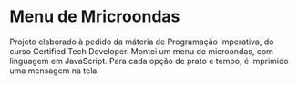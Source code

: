 # Menu de Mricroondas

Projeto elaborado à pedido da máteria de Programação Imperativa, do curso Certified Tech Developer.
Montei um menu de microondas, com linguagem em JavaScript.
Para cada opção de prato e tempo, é imprimido uma mensagem na tela.
